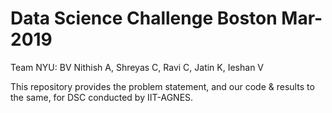 # Data Science Challenge Boston Mar-2019

Team NYU: BV Nithish A, Shreyas C, Ravi C, Jatin K, Ieshan V

This repository provides the problem statement, and our code & results to the same, for DSC conducted by IIT-AGNES.
